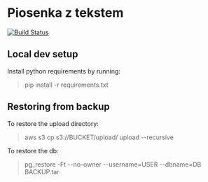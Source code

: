 # Piosenka z tekstem #

[![Build Status](https://drone.io/github.com/ppiet/piosenka/status.png)](https://drone.io/github.com/pietrzkiewicz/piosenka/latest)

## Local dev setup ##

Install python requirements by running:

> pip install -r requirements.txt

## Restoring from backup ##

To restore the upload directory:

> aws s3 cp s3://BUCKET/upload/ upload --recursive

To restore the db:

> pg_restore -Ft --no-owner --username=USER --dbname=DB BACKUP.tar
